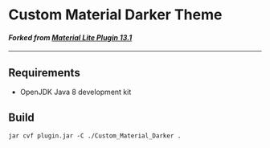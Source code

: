 # Custom Material Darker Theme
#### *Forked from [Material Lite Plugin 13.1](https://plugins.jetbrains.com/plugin/12124-material-theme-ui-lite)*
----
## Requirements

- OpenJDK Java 8 development kit

## Build

`jar cvf plugin.jar -C ./Custom_Material_Darker .`
